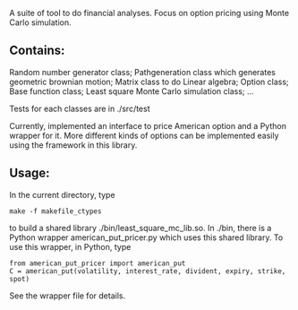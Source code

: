 A suite of tool to do financial analyses. Focus on option pricing using Monte 
Carlo simulation.

<h2>Contains:</h2>

Random number generator class; 
Pathgeneration class which generates geometric brownian motion; 
Matrix class to do Linear algebra; 
Option class; 
Base function class; 
Least square Monte Carlo simulation class; 
...

Tests for each classes are in ./src/test


Currently, implemented an interface to price American option and a Python 
wrapper for it. More different kinds of options can be implemented easily 
using the framework in this library.

<h2>Usage:</h2>

In the current directory, type

    make -f makefile_ctypes

to build a shared library ./bin/least_square_mc_lib.so. In ./bin, there is a 
Python wrapper american_put_pricer.py which uses this shared library. To use 
this wrapper, in Python, type

    from american_put_pricer import american_put
    C = american_put(volatility, interest_rate, divident, expiry, strike, spot)

See the wrapper file for details.

